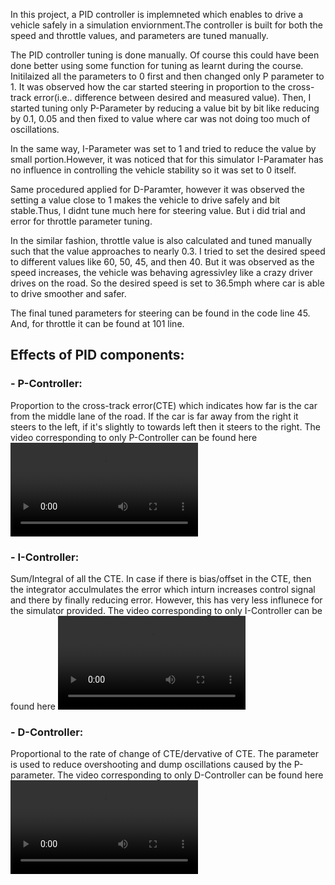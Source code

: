 In this project, a PID controller is implemneted which enables to drive a vehicle safely in a simulation enviornment.The controller is built for both the speed and throttle values, and parameters are tuned manually.

The PID controller tuning is done manually. Of course this could have been done better using some function for tuning as learnt during the course. Initilaized all the parameters to 0 first and then changed only P parameter to 1. It was observed how the car started steering in proportion to the cross-track error(i.e.. difference between desired and measured value). Then, I started tuning only P-Parameter by reducing a value bit by bit like reducing by 0.1, 0.05 and then fixed to value where car was not doing too much of oscillations.

In the same way, I-Parameter was set to 1 and tried to reduce the value by small portion.However, it was noticed that for this simulator I-Paramater has no influence in controlling the vehicle stability so it was set to 0 itself.

Same procedured applied for D-Paramter, however it was observed the setting a value close to 1 makes the vehicle to drive safely and bit stable.Thus, I didnt tune much here for steering value. But i did trial and error for throttle parameter tuning.

In the similar fashion, throttle value is also calculated and tuned manually such that the value approaches to nearly 0.3. I tried to set the desired speed to different values like 60, 50, 45, and then 40. But it was observed as the speed increases, the vehicle was behaving agressivley like a crazy driver drives on the road. So the desired speed is set to 36.5mph where car is able to drive smoother and safer.

The final tuned parameters for steering can be found in the code line 45. And, for throttle it can be found at 101 line. 

## Effects of PID components:

### - P-Controller: 
Proportion to the cross-track error(CTE) which indicates how far is the car from the middle lane of the road. If the car is far away from the right it steers to the left, if it's slightly to towards left then it steers to the right. The video corresponding to only P-Controller can be found here ![P-Controller](./Output/P_Con_0.5.mp4)

### - I-Controller: 
Sum/Integral of all the CTE. In case if there is bias/offset in the CTE, then the integrator acculmulates the error which inturn increases control signal and there by finally reducing error. However, this has very less influnece for the simulator provided. The video corresponding to only I-Controller can be found here ![I-Controller](./Output/I_Con_0.5.mp4)

### - D-Controller:
Proportional to the rate of change of CTE/dervative of CTE. The parameter is used to reduce overshooting and dump oscillations caused by the P-parameter. The video corresponding to only D-Controller can be found here ![D-Controller](./Output/D_Con_1.0.mp4)